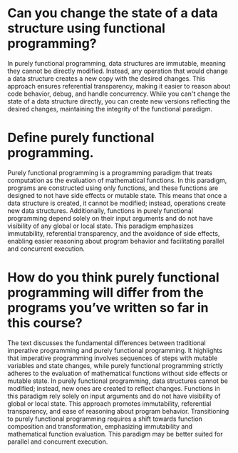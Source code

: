 # Can you change the state of a data structure using functional programming?
In purely functional programming, data structures are immutable, meaning they cannot be directly modified. Instead, any operation that would change a data structure creates a new copy with the desired changes. This approach ensures referential transparency, making it easier to reason about code behavior, debug, and handle concurrency. While you can't change the state of a data structure directly, you can create new versions reflecting the desired changes, maintaining the integrity of the functional paradigm.

# Define purely functional programming.

Purely functional programming is a programming paradigm that treats computation as the evaluation of mathematical functions. In this paradigm, programs are constructed using only functions, and these functions are designed to not have side effects or mutable state. This means that once a data structure is created, it cannot be modified; instead, operations create new data structures. Additionally, functions in purely functional programming depend solely on their input arguments and do not have visibility of any global or local state. This paradigm emphasizes immutability, referential transparency, and the avoidance of side effects, enabling easier reasoning about program behavior and facilitating parallel and concurrent execution.

# How do you think purely functional programming will differ from the programs you’ve written so far in this course?

The text discusses the fundamental differences between traditional imperative programming and purely functional programming. It highlights that imperative programming involves sequences of steps with mutable variables and state changes, while purely functional programming strictly adheres to the evaluation of mathematical functions without side effects or mutable state. In purely functional programming, data structures cannot be modified; instead, new ones are created to reflect changes. Functions in this paradigm rely solely on input arguments and do not have visibility of global or local state. This approach promotes immutability, referential transparency, and ease of reasoning about program behavior. Transitioning to purely functional programming requires a shift towards function composition and transformation, emphasizing immutability and mathematical function evaluation. This paradigm may be better suited for parallel and concurrent execution.